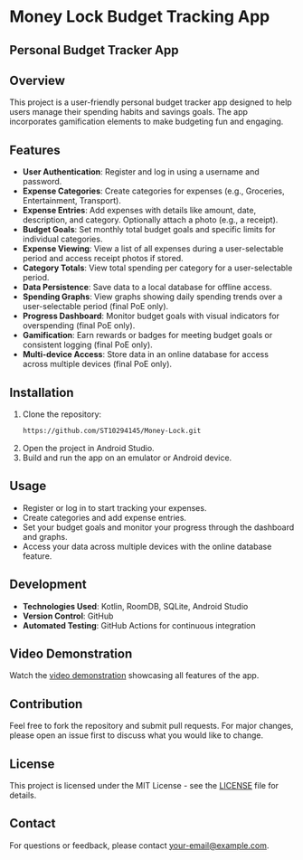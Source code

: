 # Money Lock Budget Tracking App 
## Personal Budget Tracker App

## Overview

This project is a user-friendly personal budget tracker app designed to help users manage their spending habits and savings goals. The app incorporates gamification elements to make budgeting fun and engaging.

## Features

- **User Authentication**: Register and log in using a username and password.
- **Expense Categories**: Create categories for expenses (e.g., Groceries, Entertainment, Transport).
- **Expense Entries**: Add expenses with details like amount, date, description, and category. Optionally attach a photo (e.g., a receipt).
- **Budget Goals**: Set monthly total budget goals and specific limits for individual categories.
- **Expense Viewing**: View a list of all expenses during a user-selectable period and access receipt photos if stored.
- **Category Totals**: View total spending per category for a user-selectable period.
- **Data Persistence**: Save data to a local database for offline access.
- **Spending Graphs**: View graphs showing daily spending trends over a user-selectable period (final PoE only).
- **Progress Dashboard**: Monitor budget goals with visual indicators for overspending (final PoE only).
- **Gamification**: Earn rewards or badges for meeting budget goals or consistent logging (final PoE only).
- **Multi-device Access**: Store data in an online database for access across multiple devices (final PoE only).

## Installation

1. Clone the repository:
   ```bash
   https://github.com/ST10294145/Money-Lock.git
   ```
2. Open the project in Android Studio.
3. Build and run the app on an emulator or Android device.

## Usage

- Register or log in to start tracking your expenses.
- Create categories and add expense entries.
- Set your budget goals and monitor your progress through the dashboard and graphs.
- Access your data across multiple devices with the online database feature.

## Development

- **Technologies Used**: Kotlin, RoomDB, SQLite, Android Studio
- **Version Control**: GitHub
- **Automated Testing**: GitHub Actions for continuous integration

## Video Demonstration

Watch the [video demonstration](https://www.youtube.com/your-video-link) showcasing all features of the app.

## Contribution

Feel free to fork the repository and submit pull requests. For major changes, please open an issue first to discuss what you would like to change.

## License

This project is licensed under the MIT License - see the [LICENSE](LICENSE) file for details.

## Contact

For questions or feedback, please contact [your-email@example.com](mailto:your-email@example.com).


